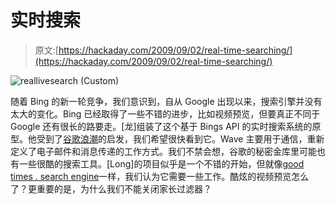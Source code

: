 # 实时搜索

> 原文:[https://hackaday.com/2009/09/02/real-time-searching/](https://hackaday.com/2009/09/02/real-time-searching/)

![reallivesearch (Custom)](../Images/863418c2d181673aef326afffb937bb3.png "reallivesearch (Custom)")

随着 Bing 的新一轮竞争，我们意识到，自从 Google 出现以来，搜索引擎并没有太大的变化。Bing 已经取得了一些不错的进步，比如视频预览，但要真正不同于 Google 还有很长的路要走。[龙]组装了这个基于 Bings API 的实时搜索系统的原型。他受到了[谷歌浪潮](http://wave.google.com/)的启发，我们希望很快看到它。Wave 主要用于通信，重新定义了电子邮件和消息传递的工作方式。我们不禁会想，谷歌的秘密金库里可能也有一些很酷的搜索工具。[Long]的项目似乎是一个不错的开始，但就像[good times . search engine](http://hackaday.com/2009/08/26/experimental-search-engine-display/)一样，我们认为它需要一些工作。酷炫的视频预览怎么了？更重要的是，为什么我们不能关闭家长过滤器？
